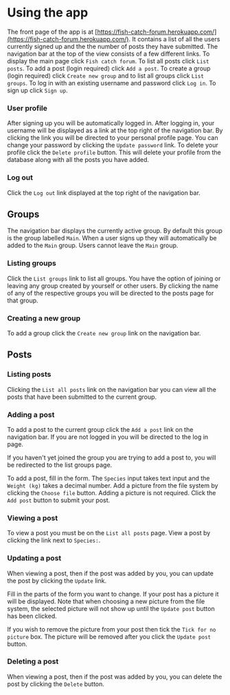 # Using the app

The front page of the app is at [https://fish-catch-forum.herokuapp.com/](https://fish-catch-forum.herokuapp.com/).
It contains a list of all the users currently signed up and the the number of posts they have submitted. The navigation bar
at the top of the view consists of a few different links. To display the main page click `Fish catch forum`. To list all posts click `List posts`. To add a post (login required) click `Add a post`. To create a group (login required) click `Create new group` and to list all groups click `List groups`. To log in with an existing username and password click `Log in`. To sign up click `Sign up`.

### User profile

After signing up you will be automatically logged in. After logging in, your username will be displayed as a link at the top right of the navigation bar. By clicking the link you will be directed to your personal profile page. You can change your password by clicking the `Update password` link. To delete your profile click the `Delete profile` button. This will delete your profile from the database along with all the posts you have added.

### Log out

Click the `Log out` link displayed at the top right of the navigation bar.

## Groups

The navigation bar displays the currently active group. By default this group is the group labelled `Main`. When a user signs up they will automatically be added to the `Main` group. Users cannot leave the `Main` group.

### Listing groups

Click the `List groups` link to list all groups. You have the option of joining or leaving any group created by yourself or other users. By clicking the name of any of the respective groups you will be directed to the posts page for that group. 

### Creating a new group

To add a group click the `Create new group` link on the navigation bar.

## Posts

### Listing posts

Clicking the `List all posts` link on the navigation bar you can view all the posts that have been submitted to the current group.

### Adding a post

To add a post to the current group click the `Add a post` link on the navigation bar. If you are not logged in you will be directed to the log in page.

If you haven't yet joined the group you are trying to add a post to, you will be redirected to the list groups page.

To add a post, fill in the form. The `Species` input takes text input and the `Weight (kg)` takes a decimal number. Add a picture from the file system by clicking the `Choose file` button. Adding a picture is not required. Click the `Add post` button to submit your post.

### Viewing a post

To view a post you must be on the `List all posts` page. View a post by clicking the link next to `Species:`.

### Updating a post

When viewing a post, then if the post was added by you, you can update the post by clicking the `Update` link.

Fill in the parts of the form you want to change. If your post has a picture it will be displayed. Note that when choosing a new picture from the file system, the selected picture will not show up until the `Update post` button has been clicked. 

If you wish to remove the picture from your post then tick the `Tick for no picture` box. The picture will be removed after you click the `Update post` button.

### Deleting a post

When viewing a post, then if the post was added by you, you can delete the post by clicking the `Delete` button.
